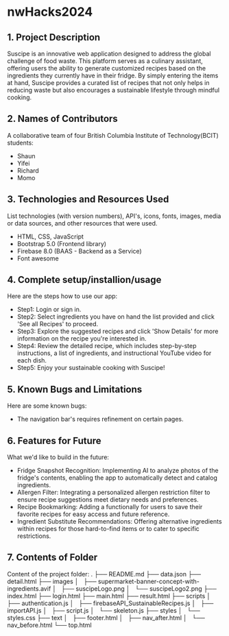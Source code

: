 # nwHacks2024

## 1. Project Description
Suscipe is an innovative web application designed to address the global challenge of food waste. This platform serves as a culinary assistant, offering users the ability to generate customized recipes based on the ingredients they currently have in their fridge. By simply entering the items at hand, Suscipe provides a curated list of recipes that not only helps in reducing waste but also encourages a sustainable lifestyle through mindful cooking.

## 2. Names of Contributors
A collaborative team of four British Columbia Institute of Technology(BCIT) students:
* Shaun
* Yifei
* Richard
* Momo
	
## 3. Technologies and Resources Used
List technologies (with version numbers), API's, icons, fonts, images, media or data sources, and other resources that were used.
* HTML, CSS, JavaScript
* Bootstrap 5.0 (Frontend library)
* Firebase 8.0 (BAAS - Backend as a Service)
* Font awesome

## 4. Complete setup/installion/usage
Here are the steps how to use our app:
* Step1: Login or sign in.
* Step2: Select ingredients you have on hand the list provided and click 'See all Recipes' to proceed.
* Step3: Explore the suggested recipes and click 'Show Details' for more information on the recipe you're interested in.
* Step4: Review the detailed recipe, which includes step-by-step instructions, a list of ingredients, and instructional YouTube video for each dish.
* Step5: Enjoy your sustainable cooking with Suscipe!


## 5. Known Bugs and Limitations
Here are some known bugs:
* The navigation bar's requires refinement on certain pages.

## 6. Features for Future
What we'd like to build in the future:
* Fridge Snapshot Recognition: Implementing AI to analyze photos of the fridge's contents, enabling the app to automatically detect and catalog ingredients.
* Allergen Filter: Integrating a personalized allergen restriction filter to ensure recipe suggestions meet dietary needs and preferences.
* Recipe Bookmarking: Adding a functionally for users to save their favorite recipes for easy access and future reference.
* Ingredient Substitute Recommendations: Offering alternative ingredients within recipes for those hard-to-find items or to cater to specific restrictions.
	
## 7. Contents of Folder
Content of the project folder:
.
├── README.md
├── data.json
├── detail.html
├── images
│   ├── supermarket-banner-concept-with-ingredients.avif
│   ├── suscipeLogo.png
│   └── suscipeLogo2.png
├── index.html
├── login.html
├── main.html
├── result.html
├── scripts
│   ├── authentication.js
│   ├── firebaseAPI_SustainableRecipes.js
│   ├── importAPI.js
│   ├── script.js
│   └── skeleton.js
├── styles
│   └── styles.css
├── text
│   ├── footer.html
│   ├── nav_after.html
│   └── nav_before.html
└── top.html
